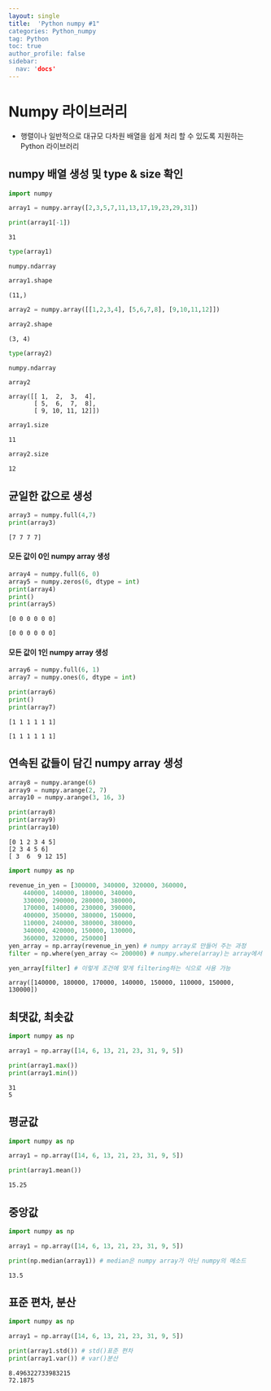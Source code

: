```yaml
---
layout: single
title:  'Python numpy #1"
categories: Python_numpy
tag: Python
toc: true
author_profile: false
sidebar:
  nav: 'docs'
---
```


# Numpy 라이브러리

- 행렬이나 일반적으로 대규모 다차원 배열을 쉽게 처리 할 수 있도록 지원하는 Python 라이브러리

## numpy 배열 생성 및 type & size 확인


```python
import numpy
```


```python
array1 = numpy.array([2,3,5,7,11,13,17,19,23,29,31])
```


```python
print(array1[-1])
```

    31



```python
type(array1)
```




    numpy.ndarray




```python
array1.shape
```




    (11,)




```python
array2 = numpy.array([[1,2,3,4], [5,6,7,8], [9,10,11,12]])
```


```python
array2.shape
```




    (3, 4)




```python
type(array2)
```




    numpy.ndarray




```python
array2
```




    array([[ 1,  2,  3,  4],
           [ 5,  6,  7,  8],
           [ 9, 10, 11, 12]])




```python
array1.size
```




    11




```python
array2.size
```




    12



## 균일한 값으로 생성 


```python
array3 = numpy.full(4,7)
print(array3)
```

    [7 7 7 7]


#### 모든 값이 0인 numpy array 생성 


```python
array4 = numpy.full(6, 0)
array5 = numpy.zeros(6, dtype = int)
print(array4)
print()
print(array5)
```

    [0 0 0 0 0 0]
    
    [0 0 0 0 0 0]


#### 모든 값이 1인 numpy array 생성


```python
array6 = numpy.full(6, 1)
array7 = numpy.ones(6, dtype = int)

print(array6)
print()
print(array7)
```

    [1 1 1 1 1 1]
    
    [1 1 1 1 1 1]


## 연속된 값들이 담긴 numpy array 생성


```python
array8 = numpy.arange(6)
array9 = numpy.arange(2, 7)
array10 = numpy.arange(3, 16, 3)

print(array8)
print(array9)
print(array10)
```

    [0 1 2 3 4 5]
    [2 3 4 5 6]
    [ 3  6  9 12 15]



```python
import numpy as np

revenue_in_yen = [300000, 340000, 320000, 360000, 
    440000, 140000, 180000, 340000, 
    330000, 290000, 280000, 380000, 
    170000, 140000, 230000, 390000, 
    400000, 350000, 380000, 150000, 
    110000, 240000, 380000, 380000, 
    340000, 420000, 150000, 130000, 
    360000, 320000, 250000]
yen_array = np.array(revenue_in_yen) # numpy array로 만들어 주는 과정
filter = np.where(yen_array <= 200000) # numpy.where(array)는 array에서 True요소의 인덱스값을 반환해주는 함수이다.

yen_array[filter] # 이렇게 조건에 맞게 filtering하는 식으로 사용 가능
```




    array([140000, 180000, 170000, 140000, 150000, 110000, 150000, 130000])



## 최댓값, 최솟값


```python
import numpy as np

array1 = np.array([14, 6, 13, 21, 23, 31, 9, 5])

print(array1.max())
print(array1.min())
```

    31
    5


## 평균값 


```python
import numpy as np

array1 = np.array([14, 6, 13, 21, 23, 31, 9, 5])

print(array1.mean())
```

    15.25


## 중앙값


```python
import numpy as np

array1 = np.array([14, 6, 13, 21, 23, 31, 9, 5])

print(np.median(array1)) # median은 numpy array가 아닌 numpy의 메소드
```

    13.5


## 표준 편차, 분산


```python
import numpy as np

array1 = np.array([14, 6, 13, 21, 23, 31, 9, 5])

print(array1.std()) # std()표준 편차
print(array1.var()) # var()분산
```

    8.496322733983215
    72.1875

